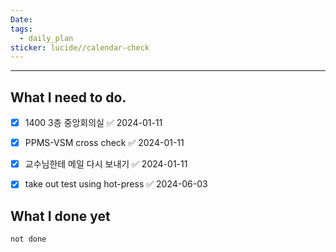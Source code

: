 ```yaml
---
Date: 
tags:
  - daily_plan
sticker: lucide//calendar-check
---
```

---
## What I need to do.

- [x] 1400 3층 중앙회의실 ✅ 2024-01-11
- [x] PPMS-VSM cross check ✅ 2024-01-11
- [x] 교수님한테 메일 다시 보내기 ✅ 2024-01-11
- [x] take out test using hot-press ✅ 2024-06-03



## What I done yet
```tasks
not done
```
